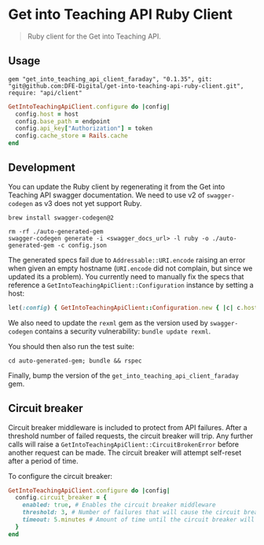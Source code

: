 # Get into Teaching API Ruby Client

> Ruby client for the Get into Teaching API.

## Usage

```
gem "get_into_teaching_api_client_faraday", "0.1.35", git: "git@github.com:DFE-Digital/get-into-teaching-api-ruby-client.git", require: "api/client"
```

```ruby
GetIntoTeachingApiClient.configure do |config|
  config.host = host
  config.base_path = endpoint
  config.api_key["Authorization"] = token
  config.cache_store = Rails.cache
end
```

## Development

You can update the Ruby client by regenerating it from the Get into Teaching API swagger documentation. We need to use v2 of `swagger-codegen` as v3 does not yet support Ruby.

```
brew install swagger-codegen@2
```

```
rm -rf ./auto-generated-gem
swagger-codegen generate -i <swagger_docs_url> -l ruby -o ./auto-generated-gem -c config.json
```

The generated specs fail due to `Addressable::URI.encode` raising an error when given an empty hostname (`URI.encode` did not complain, but since we updated its a problem). You currently need to manually fix the specs that reference a `GetIntoTeachingApiClient::Configuration` instance by setting a host:

```ruby
let(:config) { GetIntoTeachingApiClient::Configuration.new { |c| c.host = "example.com" } }
```

We also need to update the `rexml` gem as the version used by `swagger-codegen` contains a security vulnerability: `bundle update rexml`.

You should then also run the test suite:

```
cd auto-generated-gem; bundle && rspec
```

Finally, bump the version of the `get_into_teaching_api_client_faraday` gem.

## Circuit breaker

Circuit breaker middleware is included to protect from API failures. After a threshold number of failed requests, the circuit breaker will trip. Any further calls will raise a `GetIntoTeachingApiClient::CircuitBrokenError` before another request can be made. The circuit breaker will attempt self-reset after a period of time.

To configure the circuit breaker:

```ruby
GetIntoTeachingApiClient.configure do |config|
  config.circuit_breaker = {
    enabled: true, # Enables the circuit breaker middleware
    threshold: 3, # Number of failures that will cause the circuit breaker to trip
    timeout: 5.minutes # Amount of time until the circuit breaker will attempt to recover
  }
end
```
